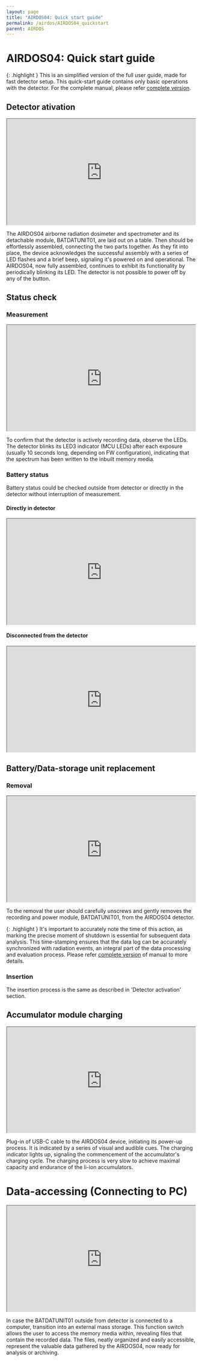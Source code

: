 ```yaml
---
layout: page
title: "AIRDOS04: Quick start guide"
permalink: /airdos/AIRDOS04_quickstart
parent: AIRDOS
---
```


# AIRDOS04: Quick start guide

{: .highlight }
This is an simplified version of the full user guide, made for fast detector setup. This quick-start guide contains only basic operations with the detector. For the complete manual, please refer [complete version](./AIRDOS04).


## Detector ativation

 <div style="width:100%; padding-top: 56.25%;position: relative;overflow: hidden;"> 
   <iframe style="width: 100%;height: 100%;position: absolute;top: 0;left: 0;" src="https://www.youtube.com/embed/5E_j_orvsTs?loop=1">
   </iframe> 
 </div>

The AIRDOS04 airborne radiation dosimeter and spectrometer and its detachable module, BATDATUNIT01, are laid out on a table. Then should be effortlessly assembled, connecting the two parts together. As they fit into place, the device acknowledges the successful assembly with a series of LED flashes and a brief beep, signaling it's powered on and operational. The AIRDOS04, now fully assembled, continues to exhibit its functionality by periodically blinking its LED. The detector is not possible to power off by any of the button. 

## Status check

### Measurement

 <div style="width:100%; padding-top: 56.25%;position: relative;overflow: hidden;"> 
   <iframe style="width: 100%;height: 100%;position: absolute;top: 0;left: 0;" src="https://www.youtube.com/embed/OLHI1WTeeHw?loop=1">
   </iframe> 
 </div>

To confirm that the detector is actively recording data, observe the LEDs. The detector blinks its LED3 indicator (MCU LEDs) after each exposure (usually 10 seconds long, depending on FW configuration), indicating that the spectrum has been written to the inbuilt memory media.

### Battery status 

Battery status could be checked outside from detector or directly in the detector without interruption of measurement. 

#### Directly in detector

 <div style="width:100%; padding-top: 56.25%;position: relative;overflow: hidden;"> 
   <iframe style="width: 100%;height: 100%;position: absolute;top: 0;left: 0;" src="https://www.youtube.com/embed/BMAA3ZnrR8o?loop=1">
   </iframe> 
 </div>
 
#### Disconnected from the detector

 <div style="width:100%; padding-top: 56.25%;position: relative;overflow: hidden;"> 
   <iframe style="width: 100%;height: 100%;position: absolute;top: 0;left: 0;" src="https://www.youtube.com/embed/BRZ_Ix2QTNE?loop=1">
   </iframe> 
 </div>


## Battery/Data-storage unit replacement

### Removal

 <div style="width:100%; padding-top: 56.25%;position: relative;overflow: hidden;"> 
   <iframe style="width: 100%;height: 100%;position: absolute;top: 0;left: 0;" src="https://www.youtube.com/embed/jfwqo6pnUCM?loop=1">
   </iframe> 
 </div>

To the removal the user should carefully unscrews and gently removes the recording and power module, BATDATUNIT01, from the AIRDOS04 detector.

{: .highlight }
It's important to accurately note the time of this action, as marking the precise moment of shutdown is essential for subsequent data analysis. This time-stamping ensures that the data log can be accurately synchronized with radiation events, an integral part of the data processing and evaluation process. Please refer [complete version](./AIRDOS04) of manual to more details.

### Insertion

The insertion process is the same as described in 'Detector activation' section.

## Accumulator module charging

 <div style="width:100%; padding-top: 56.25%;position: relative;overflow: hidden;"> 
   <iframe style="width: 100%;height: 100%;position: absolute;top: 0;left: 0;" src="https://www.youtube.com/embed/qtMtmowHTfo?loop=1">
   </iframe> 
 </div>

Plug-in of USB-C cable to the AIRDOS04 device, initiating its power-up process. It is indicated by a series of visual and audible cues. The charging indicator lights up, signaling the commencement of the accumulator's charging cycle. The charging process is very slow to achieve maximal capacity and endurance of the li-ion accumulators.

# Data-accessing (Connecting to PC)

 <div style="width:100%; padding-top: 56.25%;position: relative;overflow: hidden;"> 
   <iframe style="width: 100%;height: 100%;position: absolute;top: 0;left: 0;" src="https://www.youtube.com/embed/uuGJzn98xzY?loop=1">
   </iframe> 
 </div>

In case the BATDATUNIT01 outside from detector is connected to a computer, transition into an external mass storage. This function switch allows the user to access the memory media within, revealing files that contain the recorded data. The files, neatly organized and easily accessible, represent the valuable data gathered by the AIRDOS04, now ready for analysis or archiving.



 
